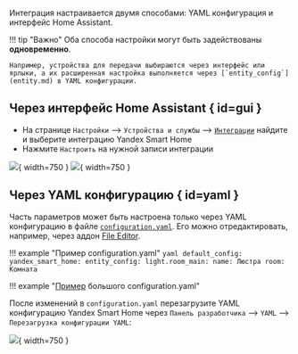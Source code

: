 Интеграция настраивается двумя способами: YAML конфигурация и интерфейс Home Assistant.

!!! tip "Важно"
    Оба способа настройки могут быть задействованы **одновременно**.

    Например, устройства для передачи выбираются через интерфейс или ярлыки, а их расширенная настройка выполняется через [`entity_config`](entity.md) в YAML конфигурации.

## Через интерфейс Home Assistant { id=gui }

* На странице `Настройки` --> `Устройства и службы` --> [`Интеграции`](https://my.home-assistant.io/redirect/integrations/) найдите
и выберите интеграцию Yandex Smart Home
* Нажмите `Настроить` на нужной записи интеграции

![](../assets/images/config/gui-1.png){ width=750 }
![](../assets/images/config/gui-2.png){ width=750 }

## Через YAML конфигурацию { id=yaml }

Часть параметров может быть настроена только через YAML конфигурацию в файле [`configuration.yaml`](https://www.home-assistant.io/docs/configuration/).
Его можно отредактировать, например, через аддон [File Editor](https://my.home-assistant.io/redirect/supervisor_addon/?addon=core_configurator).

!!! example "Пример configuration.yaml"
    ```yaml
    default_config:
    yandex_smart_home:
      entity_config:
        light.room_main:
          name: Люстра
          room: Комната
    ```

!!! example "[Пример](https://github.com/dext0r/yandex_smart_home/blob/dev/tests/fixtures/valid-config.yaml) большого configuration.yaml"

После изменений в `configuration.yaml` перезагрузите YAML конфигурацию Yandex Smart Home через `Панель разработчика` --> `YAML` --> `Перезагрузка конфигурации YAML`:

![](../assets/images/config/reload-yaml.png){ width=750 }
